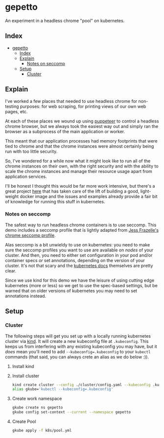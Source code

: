 # gepetto

An experiment in a headless chrome "pool" on kubernetes.

## Index

- [gepetto](#gepetto)
  - [Index](#index)
  - [Explain](#explain)
    - [Notes on seccomp](#notes-on-seccomp)
  - [Setup](#setup)
    - [Cluster](#cluster)

## Explain

I've worked a few places that needed to use headless chrome for non-testing
purposes: for web scraping, for printing views of our own web pages, etc.

At each of these places we wound up using [puppeteer](https://github.com/puppeteer/puppeteer)
to control a headless chrome browser, but we always took the easiest way out
and simply ran the browser as a subprocess of the main application or worker.

This meant that our application processes had memory footprints that were tied
to chrome and that the chrome instances were almost certainly being run with
too little security.

So, I've wondered for a while now what it might look like to run all of the
chrome instances on their own, with the right security and with the ability
to scale the chrome instances and manage their resource usage apart from
application services.

I'll be honest I thought this would be far more work intensive, but there's a
great project [here](https://github.com/Zenika/alpine-chrome) that has taken
care of the lift of building a good, light-weight docker image and the issues
and examples already provide a fair bit of knowledge for running this stuff
in kubernetes.

### Notes on seccomp

The safest way to run headless chrome containers is to use seccomp. This demo
includes a seccomp profile that is lightly adapted from
[Jess Frazelle's chrome seccomp profile](https://github.com/jessfraz/dotfiles/blob/master/etc/docker/seccomp/chrome.json).

Alas seccomp is a bit unwieldy to use on kubernetes: you need to make sure the
seccomp profiles you want to use are available on _nodes_ of your cluster. And
then, you need to either set configuration in your pod and/or container specs
_or_ set annotations, depending on the version of your cluster.
It's not that scary and the [kubernetes docs](https://kubernetes.io/docs/tutorials/clusters/seccomp/#create-pod-that-uses-the-container-runtime-default-seccomp-profile)
themselves are pretty clear.

Since we use kind for this demo we have the leisure of using cutting edge
kubernetes (more or less) so we get to use the spec-based settings, but be
warned that on older versions of kubernetes you may need to set annotations
instead.

## Setup

### Cluster

The following steps will get you set up with a locally running kubernetes cluster
via [kind](https://kind.sigs.k8s.io/).
It will create a new kubeconfig file at `.kubeconfig`.
This keeps us from interfering with any existing kubeconfig you may have, but
it _does_ mean you'll need to add `--kubeconfig=.kubeconfig` to your `kubectl`
commands (that said, you can always crete an alias as we do below :)).

1. Install kind
2. Install cluster

   ```bash
   kind create cluster --config ./cluster/config.yaml --kubeconfig .kubeconfig
   alias gkube='kubectl --kubeconfig=.kubeconfig'
   ```

3. Create work namespace

   ```bash
   gkube create ns gepetto
   gkube config set-context --current --namespace gepetto
   ```

4. Create Pool

   ```bash
   gkube apply -f k8s/pool.yml
   ```
